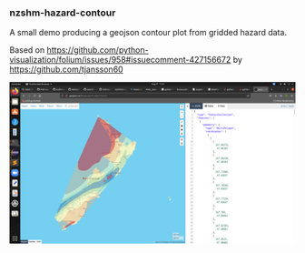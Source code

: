 ### nzshm-hazard-contour

A small demo producing a geojson contour plot from gridded hazard data.

Based on https://github.com/python-visualization/folium/issues/958#issuecomment-427156672 by https://github.com/tjansson60

![Example](/example.png)
